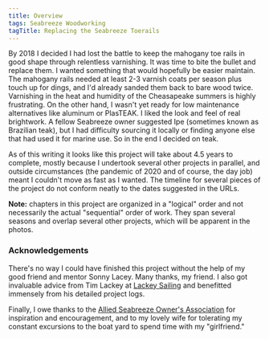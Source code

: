 ```yaml
---
title: Overview
tags: Seabreeze Woodworking
tagTitle: Replacing the Seabreeze Toerails
---
```


By 2018 I decided I had lost the battle to keep the mahogany toe rails in good shape through relentless varnishing.
It was time to bite the bullet and replace them. I wanted something that would hopefully be easier maintain. The mahogany
rails needed at least 2-3 varnish coats per season plus touch up for dings, and I'd already sanded them back to bare wood twice.
Varnishing in the heat and humidity of the Cheasapeake summers is highly frustrating. On the other hand, I wasn't yet ready for
low maintenance alternatives like aluminum or PlasTEAK. I liked the look and feel of real brightwork. A fellow Seabreeze owner
suggested Ipe (sometimes known as Brazilian teak), but I had difficulty sourcing it locally or finding anyone else that had used
it for marine use. So in the end I decided on teak.

As of this writing it looks like this project will take about 4.5 years to complete, mostly because I undertook several other
projects in parallel, and outside circumstances (the pandemic of 2020 and of course, the day job) meant I couldn't move as fast
as I wanted. The timeline for several pieces of the project do not conform neatly to the dates suggested in the URLs.

**Note:** chapters in this project are organized in a "logical" order and not necessarily the actual "sequential"
order of work. They span several seasons and overlap several other projects, which will be apparent in the photos.

### Acknowledgements ###

There's no way I could have finished this project without the help of my good friend and mentor Sonny Lacey. Many thanks, my friend.
I also got invaluable advice from Tim Lackey at [Lackey Sailing](https://lackeysailing.com/) and benefitted immensely from his
detailed project logs.

Finally, I owe thanks to the [Allied Seabreeze Owner's Association](http://www.alliedseabreeze35.org/) for inspiration and encouragement,
and to my lovely wife for tolerating my constant excursions to the boat yard to spend time with my "girlfriend."

